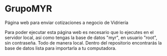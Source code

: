 # GrupoMYR
Página web para enviar cotizaciones a negocio de Vidriería 


Para poder ejecutar esta página web es necesario que lo ejecutes en el servidor local, así como tengas la base de datos "myr", en usuario "root", sin contraseña. Todo de manera local. Dentro del repositorio encontrarás la base de datos lista para importarla a tu computadora.
